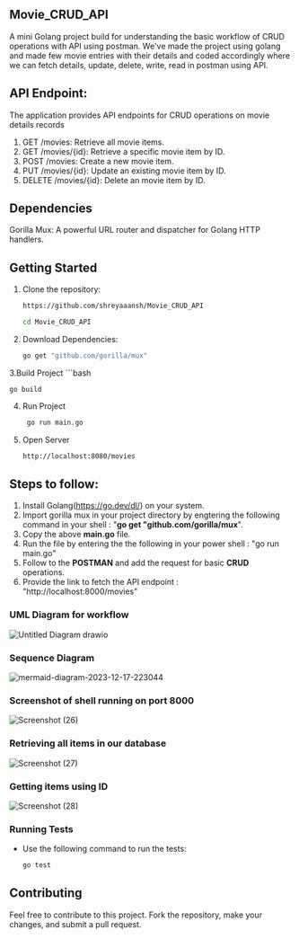 ## Movie_CRUD_API
A mini Golang project build for understanding the basic workflow of CRUD operations with API using postman. We've made the project using golang and made few movie entries with their details and coded accordingly where we can fetch details, update, delete, write, read in postman using API. 

## API Endpoint:  
The application provides API endpoints for CRUD operations on movie details records

1. GET /movies: Retrieve all movie items.
2. GET /movies/{id}: Retrieve a specific movie item by ID.
3. POST /movies: Create a new movie item.
4. PUT /movies/{id}: Update an existing movie item by ID.
5. DELETE /movies/{id}: Delete an movie item by ID.


## Dependencies
Gorilla Mux: A powerful URL router and dispatcher for Golang HTTP handlers.

## Getting Started
1. Clone the repository:

   ```bash
   https://github.com/shreyaaansh/Movie_CRUD_API
   
   cd Movie_CRUD_API
2. Download Dependencies:

   ```bash
   go get "github.com/gorilla/mux"

3.Build Project
    ```bash
    
    go build

4. Run Project
   ```bash
    go run main.go

6. Open Server
    
    ```bash
    http://localhost:8080/movies

## Steps to follow:
1. Install Golang(https://go.dev/dl/) on your system.
2. Import gorilla mux in your project directory by engtering the following command in your shell : "**go get "github.com/gorilla/mux**".
3. Copy the above **main.go** file.
4. Run the file by entering the the following in your power shell : "go run main.go"
5. Follow to the **POSTMAN** and add the request for basic **CRUD** operations.
6. Provide the link to fetch the API endpoint : "http://localhost:8000/movies"


### UML Diagram for workflow
![Untitled Diagram drawio](https://github.com/shreyaaansh/Movie_CRUD_API/assets/85485959/805dfa7d-3bff-4fcc-95a2-bbaa2b74f17e)

### Sequence Diagram 
![mermaid-diagram-2023-12-17-223044](https://github.com/shreyaaansh/Movie_CRUD_API/assets/85485959/3cd14e08-893d-45c6-a624-a60015133824)



### Screenshot of shell running on port 8000
![Screenshot (26)](https://github.com/shreyaaansh/Movie_CRUD_API/assets/85485959/54561fa0-d8cf-4a17-8157-6ef8ec07e287)


### Retrieving all items in our database
![Screenshot (27)](https://github.com/shreyaaansh/Movie_CRUD_API/assets/85485959/0fc6c984-2da8-46b2-853a-5202a16a51c7)


### Getting items using ID
![Screenshot (28)](https://github.com/shreyaaansh/Movie_CRUD_API/assets/85485959/f39a92e6-e1c0-4199-a43a-dec38dceea3a)

### Running Tests

- Use the following command to run the tests:

  ```bash
  go test


## Contributing
Feel free to contribute to this project. Fork the repository, make your changes, and submit a pull request.
